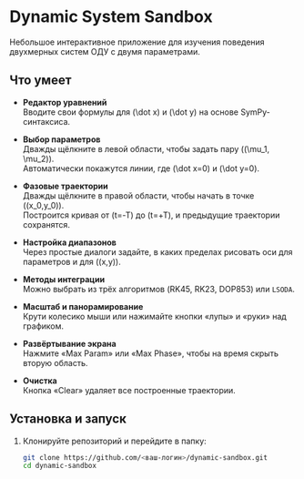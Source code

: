 # Dynamic System Sandbox

Небольшое интерактивное приложение для изучения поведения двухмерных систем ОДУ с двумя параметрами.

## Что умеет

- **Редактор уравнений**  
  Вводите свои формулы для \(\dot x\) и \(\dot y\) на основе SymPy-синтаксиса.

- **Выбор параметров**  
  Дважды щёлкните в левой области, чтобы задать пару \((\mu_1, \mu_2)\).  
  Автоматически покажутся линии, где \(\dot x=0\) и \(\dot y=0\).

- **Фазовые траектории**  
  Дважды щёлкните в правой области, чтобы начать в точке \((x_0,y_0)\).  
  Построится кривая от \(t=-T\) до \(t=+T\), и предыдущие траектории сохранятся.

- **Настройка диапазонов**  
  Через простые диалоги задайте, в каких пределах рисовать оси для параметров и для \((x,y)\).

- **Методы интеграции**  
  Можно выбрать из трёх алгоритмов (RK45, RK23, DOP853) или `LSODA`.

- **Масштаб и панорамирование**  
  Крути колесико мыши или нажимайте кнопки «лупы» и «руки» над графиком.

- **Развёртывание экрана**  
  Нажмите «Max Param» или «Max Phase», чтобы на время скрыть вторую область.

- **Очистка**  
  Кнопка «Clear» удаляет все построенные траектории.

## Установка и запуск

1. Клонируйте репозиторий и перейдите в папку:
   ```bash
   git clone https://github.com/<ваш-логин>/dynamic-sandbox.git
   cd dynamic-sandbox
